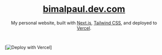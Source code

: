 <div align="center">
    <a href="https://bimalpaul.dev.com"><h1 align="center">bimalpaul.dev.com</h1></a>
    
My personal website, built with [Next.js](https://nextjs.org/), [Tailwind CSS](https://tailwindcss.com/), and deployed to [Vercel](https://vercel.com/).

</div>

<br/>


[![Deploy with Vercel](https://vercel.com/button)]

